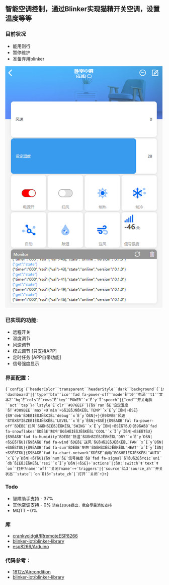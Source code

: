 智能空调控制，通过Blinker实现猫精开关空调，设置温度等等
---

### 目前状况
- 能用则行
- 暂停维护
- 准备弃用blinker

![1.png](https://raw.githubusercontent.com/BecodReyes/CJK_IR/master/IR_Aircondition_8266/pic/1.png)

### 已实现的功能:
- 远程开关
- 温度调节
- 风速调节
- 模式调节 [只支持APP]
- 定时任务 [APP自带功能]
- 信号强度显示

### 界面配置： 

```
{¨config¨{¨headerColor¨¨transparent¨¨headerStyle¨¨dark¨¨background¨{¨img¨¨assets/img/headerbg.jpg¨}}¨dashboard¨|{¨type¨¨btn¨¨ico¨¨fad fa-power-off¨¨mode¨Ê¨t0¨¨电源¨¨t1¨¨文本2¨¨bg¨É¨cols¨Ë¨rows¨Ë¨key¨¨POWER¨´x´É´y´Î¨speech¨|{¨cmd¨¨开关电脑¨¨act¨¨tap¨}÷¨lstyle¨Ê¨clr¨¨#076EEF¨}{ß9¨ran¨ßE¨设定温度¨ßT¨#389BEE¨¨max¨¤U¨min¨¤GßIÉßJÑßKËßL¨TEMP¨´x´É´y´ÌßN|÷ßSË}{ß9¨deb¨ßDÉßIÉßJÑßKÌßL¨debug¨´x´É´y´ÒßN|÷}{ß9ßVßE¨风速¨ßTßXßYÌßZÉßIÉßJÑßKËßL¨LEVEL¨´x´É´y´ÊßN|÷ßSË}{ß9ßAßB¨fal fa-power-off¨ßDÊßE¨扫风¨ßGßHßIÉßJËßKËßL¨SWING¨´x´Ë´y´ÎßN|÷ßSÊßTßU}{ß9ßAßB¨fad fa-snowflakes¨ßDÉßE¨制冷¨ßGßHßIÉßJËßKËßL¨COOL¨´x´Ï´y´ÎßN|÷ßSÉßTßU}{ß9ßAßB¨fad fa-humidity¨ßDÉßE¨除湿¨ßGßHßIÉßJËßKËßL¨DRY¨´x´Ë´y´ÐßN|÷ßSÉßTßU}{ß9ßAßB¨fad fa-wind¨ßDÉßE¨送风¨ßGßHßIÉßJËßKËßL¨FAN¨´x´Í´y´ÐßN|÷ßSÉßTßU}{ß9ßAßB¨fad fa-sun¨ßDÉßE¨制热¨ßGßHßIÉßJËßKËßL¨HEAT¨´x´Í´y´ÎßN|÷ßSÉßTßU}{ß9ßAßB¨fad fa-chart-network¨ßDÉßE¨自动¨ßGßHßIÉßJËßKËßL¨AUTO¨´x´É´y´ÐßN|÷ßTßU}{ß9¨num¨ßE¨信号强度¨ßB¨fad fa-signal¨ßTßUßZÉßY¢1c¨uni¨´db´ßIÉßJËßKËßL¨rssi¨´x´Ï´y´ÐßN|÷ßSÉ}÷¨actions¨|¦ßO¦¨switch¨‡¨text¨‡´on´¨打开?name¨¨off¨¨关闭?name¨—÷¨triggers¨|{¨source¨ß13¨source_zh¨¨开关状态¨¨state¨|´on´ß16÷¨state_zh¨|´打开´´关闭´÷}÷}
```

### Todo
- 智障助手支持 - 37%
- 其他空调支持 - 0% `请在issue提出，我会尽量添加支持`
- MQTT - 0%

### 库
- [crankyoldgit/IRremoteESP8266](https://github.com/crankyoldgit/IRremoteESP8266)
- [blinker-iot/blinker-library](https://github.com/blinker-iot/blinker-library)
- [esp8266/Arduino](https://github.com/esp8266/Arduino)

### 代码参考：
- [1812z/Aircondition](https://github.com/1812z/Aircondition/blob/main/Aircondition.ino)
- [blinker-iot/blinker-library](https://github.com/Blinker_Voice_Assistant/Blinker_AliGenie/AliGenie_AIRCONDITION/AliGenie_AIRCONDITION.ino)
